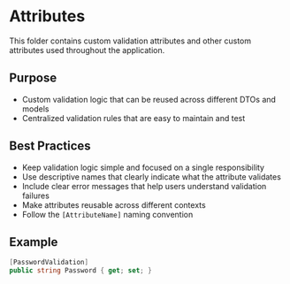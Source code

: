 # Attributes

This folder contains custom validation attributes and other custom attributes used throughout the application.

## Purpose
- Custom validation logic that can be reused across different DTOs and models
- Centralized validation rules that are easy to maintain and test

## Best Practices
- Keep validation logic simple and focused on a single responsibility
- Use descriptive names that clearly indicate what the attribute validates
- Include clear error messages that help users understand validation failures
- Make attributes reusable across different contexts
- Follow the `[AttributeName]` naming convention

## Example
```csharp
[PasswordValidation]
public string Password { get; set; }
```
